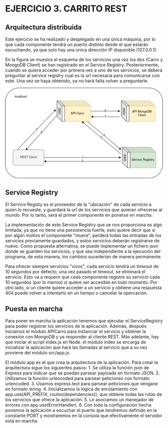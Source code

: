 # EJERCICIO 3. CARRITO REST

## Arquitectura distribuida

Este ejercicio se ha realizado y desplegado en una única máquina, por lo que cada componente tendrá un puerto distinto desde el que estarán escuchando, ya que solo hay una única dirección IP disponible (127.0.0.1).

En la figura se muestra el esquema de los servicios una vez los dos (Carro y MongoDB Client) se han registrado en el Service Registry. Posteriormente, cuando se quiera acceder por primera vez a uno de los servicios, se deberá preguntar al service registry cual es la url necesaria para comunicarse con este. Una vez se haya obtenido, ya no hará falta volver a preguntarle.

<img src="imgs/diagramaCarroREST1.png">

## Service Registry

El Service Registy es el proveedor de la "ubicación" de cada servicio a quien lo recueste, y guardará la url de los servicios que quieran ofrecerse al mundo. Por lo tanto, será el primer componente en ponerse en marcha. 

La implementación de este Service Registry que se nos proporciona es algo limitada, ya que no tiene una persistencia fuerte, esto quiere decir que si por algún motivo el componente "muere", perderá todas las entradas de los servicios previamente guardados, y estos servicios deberán registrarse de nuevo. Como propuesta alternativa, se puede implementar un fichero json donde se guarden los servicios, y que sea independiente a la ejecución del programa, de esta manera, los cambios sucederían de manera permanente.

Para ofrecer siempre servicios "vivos", cada servicio tendrá un timeout de 10 segundos por defecto, una vez pasado el timeout, se eliminará el servicio. Esto va a requerir que cada componente registre su servicio cada 10 segundos (por lo menos) si quiere ser accesible en todo momento. Por otro lado, si un cliente quiere acceder a un servicio y obtiene una respuesta 404 puede volver a intentarlo en un tiempo o cancelar la opercación.

## Puesta en marcha

Para poner en marcha la aplicación tenemos que ejecutar el ServiceRegistry para poder registrar los servicios de la aplicación. Además, después iniciamos el módulo APICarro para instanciar el servicio y obtener la conexión con MongoDB y ya responder al cliente REST. Más adelante,  hay que iniciar el script index.js en Node. el módulo index se encarga de inicializar la aplicación que hará las llamadas al servicio que a su vez proviene del módulo src/app.js. 

El módulo app es el que crea la arquitectura de la aplicación. Para crear la arquitectura sigue los siguientes pasos:
    1. Se utiliza la función json de Express para indicar que se puedan parsear payloads en formato JSON.
    2. Utilizamos la función urlencoded para parsear peticiones con formato urlencoded.
    3. Usamos express.text para parsear peticiones que vengane en formato string.
    4. Inicializamos la lógica de enrutamiento con app.use(API_PREFIX, routes(dependencies)), que obtiene todas las rutas de los servicios que ofrece la aplicación.
    5. Le asociamos un manejador de errores con app.use(ErrorHandler).
    6. Con toda la configuración hecha ponemos la aplicación a escuchar el puerto que tendremos definido en la constante PORT y mostraremos en la consola que efectivamente el servidor está en marcha.
